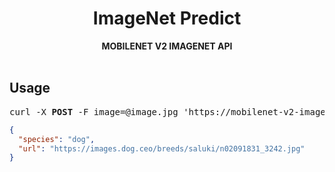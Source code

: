 <div align="center">
  <h1>ImageNet Predict</h1>
  <b>MOBILENET V2 IMAGENET API</b>
</div>

<br />

## Usage

<pre>curl -X <b>POST</b> -F image=@image.jpg 'https://mobilenet-v2-imagenet.herokuapp.com/predict'</pre>

```json
{
  "species": "dog",
  "url": "https://images.dog.ceo/breeds/saluki/n02091831_3242.jpg"
}
```